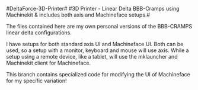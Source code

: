 #DeltaForce-3D-Printer#
#3D Printer - Linear Delta BBB-Cramps using Machinekit & includes both axis and Machineface setups.#

The files contained here are my own personal versions of
the BBB-CRAMPS linear delta configurations.

I have setups for both standard axis UI and Machineface UI.
Both can be used, so a setup with a monitor, keyboard and
mouse will use axis. While a setup using a remote device,
like a tablet, will use the mklauncher and Machinekit
client for Machineface.

This branch contains specialized code for modifying the UI of Machineface for my specific variation!
